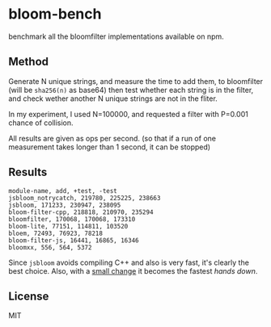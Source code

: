 # bloom-bench

benchmark all the bloomfilter implementations available on npm.

## Method

Generate N unique strings, and measure the time to add them,
to bloomfilter (will be `sha256(n)` as base64)
then test whether each string is in the filter,
and check wether another N unique strings are not in the fliter.

In my experiment, I used N=100000, and requested a filter with P=0.001 chance of collision.

All results are given as ops per second.
(so that if a run of one measurement takes longer than 1 second, it can be stopped)

## Results

```
module-name, add, +test, -test
jsbloom_notrycatch, 219780, 225225, 238663
jsbloom, 171233, 230947, 238095
bloom-filter-cpp, 218818, 210970, 235294
bloomfilter, 170068, 170068, 173310
bloom-lite, 77151, 114811, 103520
bloem, 72493, 76923, 78218
bloom-filter-js, 16441, 16865, 16346
bloomxx, 556, 564, 5372
```

Since `jsbloom` avoids compiling C++ and also is very fast, it's clearly the best choice.
Also, with a [small change](https://github.com/cry/jsbloom/pull/1) it becomes the fastest _hands down_.

## License

MIT
